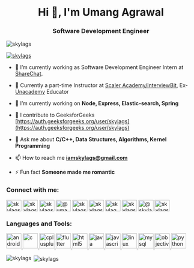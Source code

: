 <h1 align="center">Hi 👋, I'm Umang Agrawal</h1>
<h3 align="center">Software Development Engineer</h3>

<p align="left"> <img src="https://komarev.com/ghpvc/?username=skylags&label=Profile%20views&color=0e75b6&style=flat" alt="skylags" /> </p>

<p align="left"> <a href="https://github.com/ryo-ma/github-profile-trophy"><img src="https://github-profile-trophy.vercel.app/?username=skylags" alt="skylags" /></a> </p>

- 🔭 I’m currently working as Software Development Engineer Intern at [ShareChat](https://sharechat.com/).

- 🔭 Currently a part-time Instructor at [Scaler Academy/InterviewBit](https://www.scaler.com/), Ex-[Unacademy](https://unacademy.com/@skylags) Educator

- 🌱 I’m currently working on **Node, Express, Elastic-search, Spring**

- 📝 I contribute to GeeksforGeeks [https://auth.geeksforgeeks.org/user/skylags](https://auth.geeksforgeeks.org/user/skylags)

- 💬 Ask me about **C/C++, Data Structures, Algorithms, Kernel Programming**

- 📫 How to reach me **iamskylags@gmail.com**

- ⚡ Fun fact **Someone made me romantic**

<h3 align="left">Connect with me:</h3>
<p align="left">
<a href="https://linkedin.com/in/skylags" target="blank"><img align="center" src="https://cdn.jsdelivr.net/npm/simple-icons@3.0.1/icons/linkedin.svg" alt="skylags" height="30" width="40" /></a>
<a href="https://stackoverflow.com/users/skylags" target="blank"><img align="center" src="https://cdn.jsdelivr.net/npm/simple-icons@3.0.1/icons/stackoverflow.svg" alt="skylags" height="30" width="40" /></a>
<a href="https://instagram.com/skylags" target="blank"><img align="center" src="https://cdn.jsdelivr.net/npm/simple-icons@3.0.1/icons/instagram.svg" alt="skylags" height="30" width="40" /></a>
<a href="https://medium.com/@umang.18bcs1041" target="blank"><img align="center" src="https://cdn.jsdelivr.net/npm/simple-icons@3.0.1/icons/medium.svg" alt="@umang.18bcs1041" height="30" width="40" /></a>
<a href="https://www.codechef.com/users/skylags" target="blank"><img align="center" src="https://cdn.jsdelivr.net/npm/simple-icons@3.1.0/icons/codechef.svg" alt="skylags" height="30" width="40" /></a>
<a href="https://www.hackerrank.com/skylagsmail" target="blank"><img align="center" src="https://cdn.jsdelivr.net/npm/simple-icons@3.0.1/icons/hackerrank.svg" alt="skylagsmail" height="30" width="40" /></a>
<a href="https://codeforces.com/profile/skylag" target="blank"><img align="center" src="https://cdn.jsdelivr.net/npm/simple-icons@3.0.1/icons/codeforces.svg" alt="skylag" height="30" width="40" /></a>
<a href="https://www.leetcode.com/skylags" target="blank"><img align="center" src="https://cdn.jsdelivr.net/npm/simple-icons@3.0.1/icons/leetcode.svg" alt="skylags" height="30" width="40" /></a>
<a href="https://www.hackerearth.com/@skylags" target="blank"><img align="center" src="https://cdn.jsdelivr.net/npm/simple-icons@3.0.1/icons/hackerearth.svg" alt="@skylags" height="30" width="40" /></a>
<a href="https://auth.geeksforgeeks.org/user/skylags/profile" target="blank"><img align="center" src="https://cdn.jsdelivr.net/npm/simple-icons@3.0.1/icons/geeksforgeeks.svg" alt="skylags/profile" height="30" width="40" /></a>
</p>

<h3 align="left">Languages and Tools:</h3>
<p align="left"> <a href="https://developer.android.com" target="_blank"> <img src="https://devicons.github.io/devicon/devicon.git/icons/android/android-original-wordmark.svg" alt="android" width="40" height="40"/> </a> <a href="https://www.cprogramming.com/" target="_blank"> <img src="https://devicons.github.io/devicon/devicon.git/icons/c/c-original.svg" alt="c" width="40" height="40"/> </a> <a href="https://www.w3schools.com/cpp/" target="_blank"> <img src="https://devicons.github.io/devicon/devicon.git/icons/cplusplus/cplusplus-original.svg" alt="cplusplus" width="40" height="40"/> </a> <a href="https://flutter.dev" target="_blank"> <img src="https://www.vectorlogo.zone/logos/flutterio/flutterio-icon.svg" alt="flutter" width="40" height="40"/> </a> <a href="https://www.w3.org/html/" target="_blank"> <img src="https://devicons.github.io/devicon/devicon.git/icons/html5/html5-original-wordmark.svg" alt="html5" width="40" height="40"/> </a> <a href="https://www.java.com" target="_blank"> <img src="https://devicons.github.io/devicon/devicon.git/icons/java/java-original-wordmark.svg" alt="java" width="40" height="40"/> </a> <a href="https://developer.mozilla.org/en-US/docs/Web/JavaScript" target="_blank"> <img src="https://devicons.github.io/devicon/devicon.git/icons/javascript/javascript-original.svg" alt="javascript" width="40" height="40"/> </a> <a href="https://www.linux.org/" target="_blank"> <img src="https://devicons.github.io/devicon/devicon.git/icons/linux/linux-original.svg" alt="linux" width="40" height="40"/> </a> <a href="https://www.mysql.com/" target="_blank"> <img src="https://devicons.github.io/devicon/devicon.git/icons/mysql/mysql-original-wordmark.svg" alt="mysql" width="40" height="40"/> </a> <a href="https://developer.apple.com/library/archive/documentation/Cocoa/Conceptual/ProgrammingWithObjectiveC/Introduction/Introduction.html" target="_blank"> <img src="https://www.vectorlogo.zone/logos/apple_objectivec/apple_objectivec-icon.svg" alt="objectivec" width="40" height="40"/> </a> <a href="https://www.python.org" target="_blank"> <img src="https://devicons.github.io/devicon/devicon.git/icons/python/python-original.svg" alt="python" width="40" height="40"/> </a> </p>

<p><img align="left" src="https://github-readme-stats.vercel.app/api/top-langs?username=skylags&show_icons=true&locale=en&layout=compact" alt="skylags" /></p>

<p>&nbsp;<img align="center" src="https://github-readme-stats.vercel.app/api?username=skylags&show_icons=true&locale=en" alt="skylags" /></p>
